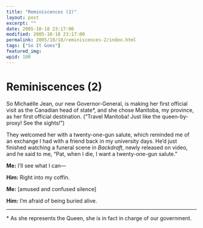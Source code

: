 ```yaml
---
title: "Reminiscences (2)"
layout: post
excerpt: ""
date: 2005-10-18 23:17:00
modified: 2005-10-18 23:17:00
permalink: 2005/10/18/reminiscences-2/index.html
tags: ["So It Goes"]
featured_img: 
wpid: 100
---
```


# Reminiscences (2)

So Michaëlle Jean, our new Governor-General, is making her first official visit as the Canadian head of state\*, and she chose Manitoba, my province, as her first official destination. (“Travel Manitoba! Just like the queen-by-proxy! See the sights!”)

They welcomed her with a twenty-one-gun salute, which reminded me of an exchange I had with a friend back in my university days. He’d just finished watching a funeral scene in *Backdraft*, newly released on video, and he said to me, “Pat, when I die, I want a twenty-one-gun salute.”

**Me:** I’ll see what I can—

**Him:** Right into my coffin.

**Me:** \[amused and confused silence\]

**Him:** I’m afraid of being buried alive.

- - - - - -

\* As she represents the Queen, she is in fact in charge of our government. 
